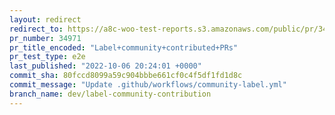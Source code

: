 ```yaml
---
layout: redirect
redirect_to: https://a8c-woo-test-reports.s3.amazonaws.com/public/pr/34971/e2e/index.html
pr_number: 34971
pr_title_encoded: "Label+community+contributed+PRs"
pr_test_type: e2e
last_published: "2022-10-06 20:24:01 +0000"
commit_sha: 80fccd8099a59c904bbbe661cf0c4f5df1fd1d8c
commit_message: "Update .github/workflows/community-label.yml"
branch_name: dev/label-community-contribution
---
```

